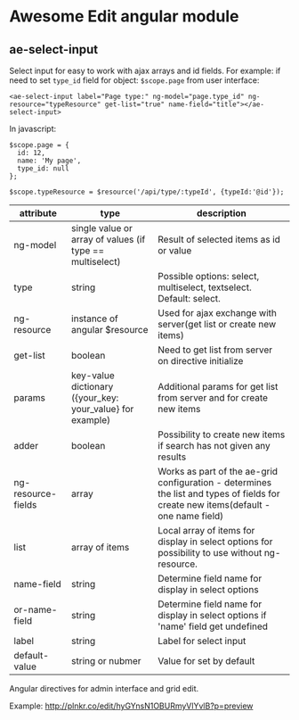 # Awesome Edit angular module

## ae-select-input
Select input for easy to work with ajax arrays and id fields. For example: if need to set `type_id` field for object: `$scope.page` from user interface:
```
<ae-select-input label="Page type:" ng-model="page.type_id" ng-resource="typeResource" get-list="true" name-field="title"></ae-select-input>
```
In javascript:
```
$scope.page = {
  id: 12,
  name: 'My page',
  type_id: null
};

$scope.typeResource = $resource('/api/type/:typeId', {typeId:'@id'});
```

|attribute|type|description|
|---|---|---|
|ng-model|single value or array of values (if type == multiselect)|Result of selected items as id or value|
|type|string|Possible options: select, multiselect, textselect. Default: select.|
|ng-resource|instance of angular $resource|Used for ajax exchange with server(get list or create new items)|
|get-list|boolean|Need to get list from server on directive initialize|
|params|key-value dictionary ({your_key: your_value} for example)|Additional params for get list from server and for create new items|
|adder|boolean|Possibility to create new items if search has not given any results|
|ng-resource-fields|array|Works as part of the ae-grid configuration - determines the list and types of fields for create new items(default - one name field)|
|list|array of items|Local array of items for display in select options for possibility to use without ng-resource.|
|name-field|string|Determine field name for display in select options|
|or-name-field|string|Determine field name for display in select options if 'name' field get undefined|
|label|string|Label for select input|
|default-value|string or nubmer|Value for set by default|


Angular directives for admin interface and grid edit.

Example: http://plnkr.co/edit/hyGYnsN1OBURmyVlYvlB?p=preview
